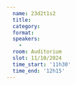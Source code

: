 ```yaml
---
  name: 23d2t1s2
  title: 
  category: 
  format: 
  speakers: 
    - 
  room: Auditorium
  slot: 11/10/2024
  time_start: '11h30'
  time_end: '12h15'
---
```

